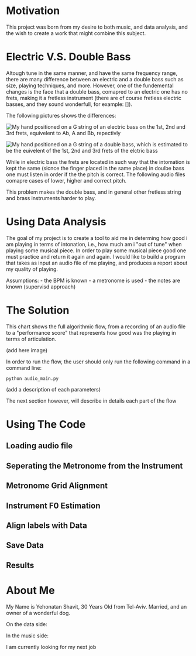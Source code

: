 # Motivation

This project was born from my desire to both music, and data analysis, and the wish to create a work that might combine this subject.


# Electric V.S. Double Bass

Altough tune in the same manner, and have the same frequency range, there are many difference between an electric and a double bass such as size, playing techniques, and more. However, one of the fundemental changes is the face that a double bass, comapred to an electric one has no frets, making it a fretless instrument (there are of course fretless electric basses, and they sound wonderfull, for example: []).

The following pictures shows the differences:

![My hand positioned on a G string of an electric bass on the 1st, 2nd and 3rd frets, equivelent to Ab, A and Bb, repectivly]()

![My hand positioned on a G string of a double bass, which is *estimated* to be the euivelent of the 1st, 2nd and 3rd frets of the elctric bass]()


While in electric bass the frets are located in such way that the intomation is kept the same (sicnce the finger placed in the same place) in doulbe bass one must
listen in order if the the pitch is correct. The following audio files comapre cases of lower, higher and correct pitch.

This problem makes the double bass, and in general other fretless string and brass instruments harder to play. 

# Using Data Analysis

The goal of my project is to create a tool to aid me in determing how good i am playing in terms of intonation, i.e., how much am i "out of tune" when playing some musical piece.
In order to play some musical piece good one must practice and return it again and again. I would like to build a program that takes as input an audio file of me playing, and produces a report about my quality of playing.

Assumptions:
    - the BPM is known
    - a metronome is used 
    - the notes are known (supervisd approach)



# The Solution

This chart shows the full algorithmic flow, from a recording of an audio file to a "performance score" that represents how good was the playing in terms of articulation.

(add here image)

In order to run the flow, the user should only run the following command in a command line:
```
python audio_main.py
```
(add a description of each parameters)

The next section however, will describe in details each part of the flow

# Using The Code

## Loading audio file

## Seperating the Metronome from the Instrument

## Metronome Grid Alignment

## Instrument F0 Estimation

## Align labels with Data

## Save Data

## Results


# About Me

My Name is Yehonatan Shavit, 30 Years Old from Tel-Aviv. Married, and an owner of a wonderful dog.

On the data side:

In the music side:

I am currently looking for my next job